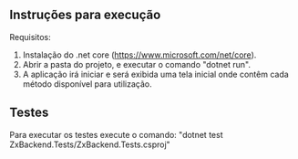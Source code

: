 

## Instruções para execução

Requisitos:
1) Instalação do .net core (https://www.microsoft.com/net/core).
2) Abrir a pasta do projeto, e executar o comando "dotnet run".
3) A aplicação irá iniciar e será exibida uma tela inicial onde contêm cada método disponível para utilização.

## Testes
Para executar os testes execute o comando:
"dotnet test ZxBackend.Tests/ZxBackend.Tests.csproj"


